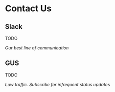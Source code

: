 # Contact Us

## Slack

TODO

_Our best line of communication_

## GUS

TODO

_Low traffic. Subscribe for infrequent status updates_
